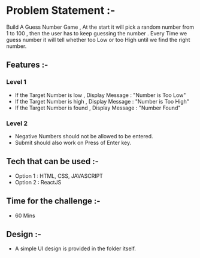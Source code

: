 # Problem Statement :-

Build A Guess Number Game , At the start it will pick a random number from 1 to 100 , then the user has to keep guessing the number . Every Time we guess number it will tell whether too Low or too High until we find the right number.

## Features :-

### Level 1

- If the Target Number is low , Display Message : "Number is Too Low"
- If the Target Number is high , Display Message : "Number is Too High"
- If the Target Number is found , Display Message : "Number Found"

### Level 2

- Negative Numbers should not be allowed to be entered.
- Submit should also work on Press of Enter key.

## Tech that can be used :-

- Option 1 : HTML, CSS, JAVASCRIPT
- Option 2 : ReactJS

## Time for the challenge :-

- 60 Mins

## Design :-

- A simple UI design is provided in the folder itself.
